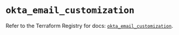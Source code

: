 # `okta_email_customization`

Refer to the Terraform Registry for docs: [`okta_email_customization`](https://registry.terraform.io/providers/okta/okta/4.15.0/docs/resources/email_customization).

